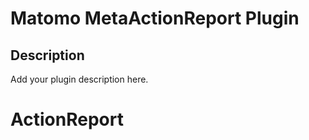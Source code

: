 # Matomo MetaActionReport Plugin

## Description

Add your plugin description here.

# ActionReport
